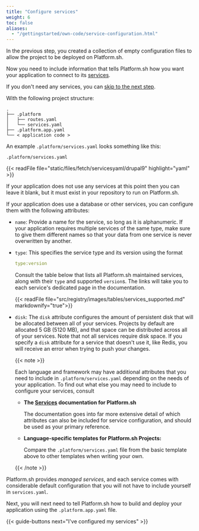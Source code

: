 ```yaml
---
title: "Configure services"
weight: 6
toc: false
aliases:
  - "/gettingstarted/own-code/service-configuration.html"
---
```


In the previous step, you created a collection of empty configuration files
to allow the project to be deployed on Platform.sh.

Now you need to include information that tells Platform.sh how you want your application to connect to its [services](../../../add-services/_index.md).

If you don't need any services, you can [skip to the next step](./app-configuration.md).

With the following project structure:

```text
.
├── .platform
│   ├── routes.yaml
│   └── services.yaml
├── .platform.app.yaml
└── < application code >
```

An example `.platform/services.yaml` looks something like this:

`.platform/services.yaml`

{{< readFile file="static/files/fetch/servicesyaml/drupal9" highlight="yaml" >}}

If your application does not use any services at this point then you can leave it blank, but it must exist in your repository to run on Platform.sh.

If your application does use a database or other services, you can configure them with the following attributes:

* `name`: Provide a name for the service, so long as it is alphanumeric. If your application requires multiple services of the same type, make sure to give them different names so that your data from one service is never overwritten by another.

* `type`: This specifies the service type and its version using the format

  ```yaml
  type:version
  ```

  Consult the table below that lists all Platform.sh maintained services, along with their `type` and supported `version`s. The links will take you to each service's dedicated page in the documentation.

  {{< readFile file="src/registry/images/tables/services_supported.md" markdownify="true">}}

* `disk`: The `disk` attribute configures the amount of persistent disk that will be allocated between all of your services. Projects by default are allocated 5 GB (5120 MB), and that space can be distributed across all of your services. Note that not all services require disk space. If you specify a `disk` attribute for a service that doesn't use it, like Redis, you will receive an error when trying to push your changes.

  {{< note >}}

  Each language and framework may have additional attributes that you need to include in `.platform/services.yaml` depending on the needs of your application. To find out what else you may need to include to configure your services, consult

  * **The [Services](../../../add-services/_index.md) documentation for Platform.sh**

    The documentation goes into far more extensive detail of which attributes can also be included for service configuration, and should be used as your primary reference.

  * **Language-specific templates for Platform.sh Projects:**

    Compare the `.platform/services.yaml` file from the basic template above to other templates when writing your own.

  {{< /note >}}

Platform.sh provides _managed services_, and each service comes with considerable default configuration that you will not have to include yourself in `services.yaml`.

Next, you will next need to tell Platform.sh how to build and deploy your application using the `.platform.app.yaml` file.

{{< guide-buttons next="I've configured my services" >}}

